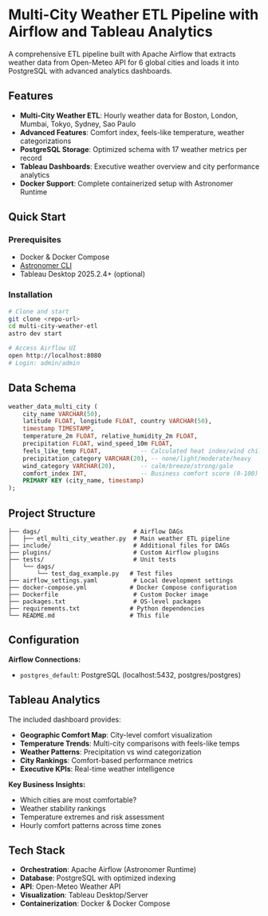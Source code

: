 # Multi-City Weather ETL Pipeline with Airflow and Tableau Analytics

A comprehensive ETL pipeline built with Apache Airflow that extracts weather data from Open-Meteo API for 6 global cities and loads it into PostgreSQL with advanced analytics dashboards.

## Features

- **Multi-City Weather ETL**: Hourly weather data for Boston, London, Mumbai, Tokyo, Sydney, Sao Paulo
- **Advanced Features**: Comfort index, feels-like temperature, weather categorizations
- **PostgreSQL Storage**: Optimized schema with 17 weather metrics per record
- **Tableau Dashboards**: Executive weather overview and city performance analytics
- **Docker Support**: Complete containerized setup with Astronomer Runtime

## Quick Start

### Prerequisites
- Docker & Docker Compose
- [Astronomer CLI](https://docs.astronomer.io/astro/cli/get-started)
- Tableau Desktop 2025.2.4+ (optional)

### Installation
```bash
# Clone and start
git clone <repo-url>
cd multi-city-weather-etl
astro dev start

# Access Airflow UI
open http://localhost:8080
# Login: admin/admin
```

## Data Schema

```sql
weather_data_multi_city (
    city_name VARCHAR(50),
    latitude FLOAT, longitude FLOAT, country VARCHAR(50),
    timestamp TIMESTAMP,
    temperature_2m FLOAT, relative_humidity_2m FLOAT,
    precipitation FLOAT, wind_speed_10m FLOAT,
    feels_like_temp FLOAT,           -- Calculated heat index/wind chill
    precipitation_category VARCHAR(20), -- none/light/moderate/heavy  
    wind_category VARCHAR(20),       -- calm/breeze/strong/gale
    comfort_index INT,               -- Business comfort score (0-100)
    PRIMARY KEY (city_name, timestamp)
);
```

## Project Structure

```
├── dags/                          # Airflow DAGs
│   ├── etl_multi_city_weather.py  # Main weather ETL pipeline
├── include/                       # Additional files for DAGs
├── plugins/                       # Custom Airflow plugins
├── tests/                         # Unit tests
│   └── dags/
│       └── test_dag_example.py   # Test files
├── airflow_settings.yaml          # Local development settings
├── docker-compose.yml            # Docker Compose configuration
├── Dockerfile                     # Custom Docker image
├── packages.txt                   # OS-level packages
├── requirements.txt              # Python dependencies
└── README.md                     # This file
```

## Configuration

**Airflow Connections:**
- `postgres_default`: PostgreSQL (localhost:5432, postgres/postgres)


## Tableau Analytics

The included dashboard provides:
- **Geographic Comfort Map**: City-level comfort visualization
- **Temperature Trends**: Multi-city comparisons with feels-like temps
- **Weather Patterns**: Precipitation vs wind categorization
- **City Rankings**: Comfort-based performance metrics
- **Executive KPIs**: Real-time weather intelligence

**Key Business Insights:**
- Which cities are most comfortable?
- Weather stability rankings
- Temperature extremes and risk assessment
- Hourly comfort patterns across time zones


## Tech Stack

- **Orchestration**: Apache Airflow (Astronomer Runtime)
- **Database**: PostgreSQL with optimized indexing
- **API**: Open-Meteo Weather API
- **Visualization**: Tableau Desktop/Server
- **Containerization**: Docker & Docker Compose

